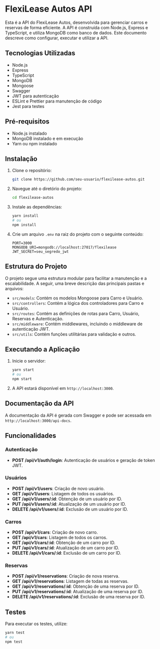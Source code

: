 # FlexiLease Autos API

Esta é a API do FlexiLease Autos, desenvolvida para gerenciar carros e reservas de forma eficiente. A API é construída com Node.js, Express e TypeScript, e utiliza MongoDB como banco de dados. Este documento descreve como configurar, executar e utilizar a API.

## Tecnologias Utilizadas

- Node.js
- Express
- TypeScript
- MongoDB
- Mongoose
- Swagger
- JWT para autenticação
- ESLint e Prettier para manutenção de código
- Jest para testes

## Pré-requisitos

- Node.js instalado
- MongoDB instalado e em execução
- Yarn ou npm instalado

## Instalação

1. Clone o repositório:

    ```bash
    git clone https://github.com/seu-usuario/flexilease-autos.git
    ```

2. Navegue até o diretório do projeto:

    ```bash
    cd flexilease-autos
    ```

3. Instale as dependências:

    ```bash
    yarn install
    # ou
    npm install
    ```

4. Crie um arquivo `.env` na raiz do projeto com o seguinte conteúdo:

    ```env
    PORT=3000
    MONGODB_URI=mongodb://localhost:27017/flexilease
    JWT_SECRET=seu_segredo_jwt
    ```

## Estrutura do Projeto

O projeto segue uma estrutura modular para facilitar a manutenção e a escalabilidade. A seguir, uma breve descrição das principais pastas e arquivos:

- `src/models`: Contém os modelos Mongoose para Carro e Usuário.
- `src/controllers`: Contém a lógica dos controladores para Carro e Usuário.
- `src/routes`: Contém as definições de rotas para Carro, Usuário, Reservas e Autenticação.
- `src/middleware`: Contém middlewares, incluindo o middleware de autenticação JWT.
- `src/utils`: Contém funções utilitárias para validação e outros.

## Executando a Aplicação

1. Inicie o servidor:

    ```bash
    yarn start
    # ou
    npm start
    ```

2. A API estará disponível em `http://localhost:3000`.

## Documentação da API

A documentação da API é gerada com Swagger e pode ser acessada em `http://localhost:3000/api-docs`.

## Funcionalidades

### Autenticação

- **POST /api/v1/auth/login**: Autenticação de usuários e geração de token JWT.

### Usuários

- **POST /api/v1/users**: Criação de novo usuário.
- **GET /api/v1/users**: Listagem de todos os usuários.
- **GET /api/v1/users/:id**: Obtenção de um usuário por ID.
- **PUT /api/v1/users/:id**: Atualização de um usuário por ID.
- **DELETE /api/v1/users/:id**: Exclusão de um usuário por ID.

### Carros

- **POST /api/v1/cars**: Criação de novo carro.
- **GET /api/v1/cars**: Listagem de todos os carros.
- **GET /api/v1/cars/:id**: Obtenção de um carro por ID.
- **PUT /api/v1/cars/:id**: Atualização de um carro por ID.
- **DELETE /api/v1/cars/:id**: Exclusão de um carro por ID.

### Reservas

- **POST /api/v1/reservations**: Criação de nova reserva.
- **GET /api/v1/reservations**: Listagem de todas as reservas.
- **GET /api/v1/reservations/:id**: Obtenção de uma reserva por ID.
- **PUT /api/v1/reservations/:id**: Atualização de uma reserva por ID.
- **DELETE /api/v1/reservations/:id**: Exclusão de uma reserva por ID.

## Testes

Para executar os testes, utilize:

```bash
yarn test
# ou
npm test

